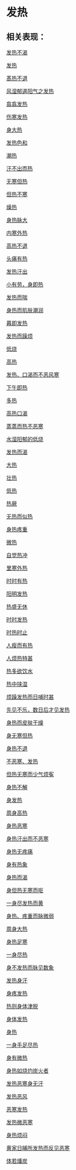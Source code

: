 # 发热## 相关表现： [发热不渴](https://www.gmzyjc.com/search/result?wd=发热不渴)[发热](https://www.gmzyjc.com/search/result?wd=发热)[髙热不退](https://www.gmzyjc.com/search/result?wd=髙热不退)[风湿郁遏阳气之发热](https://www.gmzyjc.com/search/result?wd=风湿郁遏阳气之发热)[翕翕发热](https://www.gmzyjc.com/search/result?wd=翕翕发热)[伤寒发热](https://www.gmzyjc.com/search/result?wd=伤寒发热)[身大热](https://www.gmzyjc.com/search/result?wd=身大热)[发热色和](https://www.gmzyjc.com/search/result?wd=发热色和)[潮热](https://www.gmzyjc.com/search/result?wd=潮热)[汗不出而热](https://www.gmzyjc.com/search/result?wd=汗不出而热)[无寒但热](https://www.gmzyjc.com/search/result?wd=无寒但热)[但热不寒](https://www.gmzyjc.com/search/result?wd=但热不寒)[燥热](https://www.gmzyjc.com/search/result?wd=燥热)[身热脉大](https://www.gmzyjc.com/search/result?wd=身热脉大)[内寒外热](https://www.gmzyjc.com/search/result?wd=内寒外热)[高热不退](https://www.gmzyjc.com/search/result?wd=高热不退)[头痛有热](https://www.gmzyjc.com/search/result?wd=头痛有热)[发热汗出](https://www.gmzyjc.com/search/result?wd=发热汗出)[小有劳，身即热](https://www.gmzyjc.com/search/result?wd=小有劳，身即热)[发热而喘](https://www.gmzyjc.com/search/result?wd=发热而喘)[身热而肌肤潮润](https://www.gmzyjc.com/search/result?wd=身热而肌肤潮润)[暮即发热](https://www.gmzyjc.com/search/result?wd=暮即发热)[发热而躁烦](https://www.gmzyjc.com/search/result?wd=发热而躁烦)[低烧](https://www.gmzyjc.com/search/result?wd=低烧)[高热](https://www.gmzyjc.com/search/result?wd=高热)[发热、口渴而不恶风寒](https://www.gmzyjc.com/search/result?wd=发热、口渴而不恶风寒)[下午即热](https://www.gmzyjc.com/search/result?wd=下午即热)[多热](https://www.gmzyjc.com/search/result?wd=多热)[高热口渴](https://www.gmzyjc.com/search/result?wd=高热口渴)[蒸蒸而热不恶寒](https://www.gmzyjc.com/search/result?wd=蒸蒸而热不恶寒)[水湿阳郁的低烧](https://www.gmzyjc.com/search/result?wd=水湿阳郁的低烧)[发热而渴](https://www.gmzyjc.com/search/result?wd=发热而渴)[大热](https://www.gmzyjc.com/search/result?wd=大热)[壮热](https://www.gmzyjc.com/search/result?wd=壮热)[低热](https://www.gmzyjc.com/search/result?wd=低热)[热厥](https://www.gmzyjc.com/search/result?wd=热厥)[无热而似热](https://www.gmzyjc.com/search/result?wd=无热而似热)[身热疼重](https://www.gmzyjc.com/search/result?wd=身热疼重)[微热](https://www.gmzyjc.com/search/result?wd=微热)[自觉热冲](https://www.gmzyjc.com/search/result?wd=自觉热冲)[里寒外热](https://www.gmzyjc.com/search/result?wd=里寒外热)[时时有热](https://www.gmzyjc.com/search/result?wd=时时有热)[阳明发热](https://www.gmzyjc.com/search/result?wd=阳明发热)[热盛无休](https://www.gmzyjc.com/search/result?wd=热盛无休)[时时发热](https://www.gmzyjc.com/search/result?wd=时时发热)[时热时止](https://www.gmzyjc.com/search/result?wd=时热时止)[人瘦而有热](https://www.gmzyjc.com/search/result?wd=人瘦而有热)[人烦热特甚](https://www.gmzyjc.com/search/result?wd=人烦热特甚)[热多欲饮水](https://www.gmzyjc.com/search/result?wd=热多欲饮水)[热中挟湿](https://www.gmzyjc.com/search/result?wd=热中挟湿)[烦躁发热而日哺时甚](https://www.gmzyjc.com/search/result?wd=烦躁发热而日哺时甚)[先见不乐，数日后才见发热](https://www.gmzyjc.com/search/result?wd=先见不乐，数日后才见发热)[身热而皮肤干燥](https://www.gmzyjc.com/search/result?wd=身热而皮肤干燥)[身无寒但热](https://www.gmzyjc.com/search/result?wd=身无寒但热)[身热不退](https://www.gmzyjc.com/search/result?wd=身热不退)[不恶寒、发热](https://www.gmzyjc.com/search/result?wd=不恶寒、发热)[但热无寒而少气烦寃](https://www.gmzyjc.com/search/result?wd=但热无寒而少气烦寃)[身热不解](https://www.gmzyjc.com/search/result?wd=身热不解)[身发热](https://www.gmzyjc.com/search/result?wd=身发热)[周身高热](https://www.gmzyjc.com/search/result?wd=周身高热)[身热恶寒](https://www.gmzyjc.com/search/result?wd=身热恶寒)[身热汗出而不恶寒](https://www.gmzyjc.com/search/result?wd=身热汗出而不恶寒)[身热无疼痛](https://www.gmzyjc.com/search/result?wd=身热无疼痛)[身有热象](https://www.gmzyjc.com/search/result?wd=身有热象)[身热而渴](https://www.gmzyjc.com/search/result?wd=身热而渴)[身但热无寒而呕](https://www.gmzyjc.com/search/result?wd=身但热无寒而呕)[一身尽发热而黄](https://www.gmzyjc.com/search/result?wd=一身尽发热而黄)[身热、疼重而脉微弱](https://www.gmzyjc.com/search/result?wd=身热、疼重而脉微弱)[周身大热](https://www.gmzyjc.com/search/result?wd=周身大热)[身热足寒](https://www.gmzyjc.com/search/result?wd=身热足寒)[一身尽热](https://www.gmzyjc.com/search/result?wd=一身尽热)[身不发热而脉见数象](https://www.gmzyjc.com/search/result?wd=身不发热而脉见数象)[发热身汗](https://www.gmzyjc.com/search/result?wd=发热身汗)[身疼发热](https://www.gmzyjc.com/search/result?wd=身疼发热)[热则身体津脱](https://www.gmzyjc.com/search/result?wd=热则身体津脱)[身体发热](https://www.gmzyjc.com/search/result?wd=身体发热)[身热](https://www.gmzyjc.com/search/result?wd=身热)[一身手足尽热](https://www.gmzyjc.com/search/result?wd=一身手足尽热)[身有微热](https://www.gmzyjc.com/search/result?wd=身有微热)[身热如烧灼炭火者](https://www.gmzyjc.com/search/result?wd=身热如烧灼炭火者)[发热恶寒身无汗](https://www.gmzyjc.com/search/result?wd=发热恶寒身无汗)[发热恶风](https://www.gmzyjc.com/search/result?wd=发热恶风)[恶寒发热](https://www.gmzyjc.com/search/result?wd=恶寒发热)[发热微恶寒](https://www.gmzyjc.com/search/result?wd=发热微恶寒)[身热烦闷](https://www.gmzyjc.com/search/result?wd=身热烦闷)[黄家日晡所发热而反见恶寒](https://www.gmzyjc.com/search/result?wd=黄家日晡所发热而反见恶寒)[体若燔炭](https://www.gmzyjc.com/search/result?wd=体若燔炭)